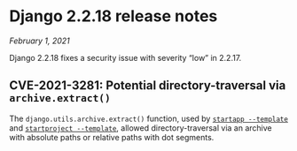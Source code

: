 # Django 2.2.18 release notes

*February 1, 2021*

Django 2.2.18 fixes a security issue with severity “low” in 2.2.17.

## CVE-2021-3281: Potential directory-traversal via `archive.extract()`

The `django.utils.archive.extract()` function, used by
[`startapp --template`](../ref/django-admin.md#cmdoption-startapp-template) and [`startproject --template`](../ref/django-admin.md#cmdoption-startproject-template), allowed
directory-traversal via an archive with absolute paths or relative paths with
dot segments.
